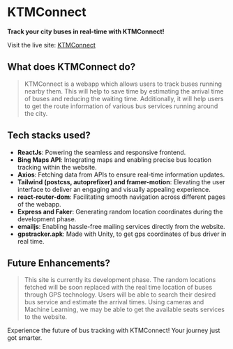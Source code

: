 # KTMConnect

**Track your city buses in real-time with KTMConnect!**

Visit the live site: [KTMConnect](https://ktmconnect.vercel.app/)

## What does KTMConnect do?
> KTMConnect is a webapp which allows users to track buses running nearby them. This will help to save time by estimating the arrival time of buses and reducing the waiting time. Additionally, it will help users to get the route information of various bus services running around the city. 

## Tech stacks used?
- **ReactJs**: Powering the seamless and responsive frontend.
- **Bing Maps API**: Integrating maps and enabling precise bus location tracking within the website.
- **Axios**: Fetching data from APIs to ensure real-time information updates.
- **Tailwind (postcss, autoprefixer) and framer-motion**: Elevating the user interface to deliver an engaging and visually appealing experience.
- **react-router-dom**: Facilitating smooth navigation across different pages of the webapp.
- **Express and Faker**: Generating random location coordinates during the development phase.
- **emailjs**: Enabling hassle-free mailing services directly from the website.
- **gpstracker.apk**: Made with Unity, to get gps coordinates of bus driver in real time.

## Future Enhancements?
> This site is currently its development phase. The random locations fetched will be soon replaced with the real time location of buses through GPS technology. Users will be able to search their desired bus service and estimate the arrival times. Using cameras and Machine Learning, we may be able to get the available seats services to the website.

Experience the future of bus tracking with KTMConnect! Your journey just got smarter.
